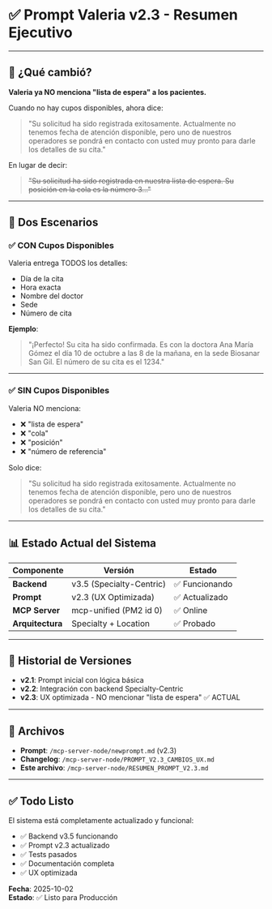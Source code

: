 # ✅ Prompt Valeria v2.3 - Resumen Ejecutivo

---

## 📌 ¿Qué cambió?

**Valeria ya NO menciona "lista de espera" a los pacientes.**

Cuando no hay cupos disponibles, ahora dice:

> "Su solicitud ha sido registrada exitosamente. Actualmente no tenemos fecha de atención disponible, pero uno de nuestros operadores se pondrá en contacto con usted muy pronto para darle los detalles de su cita."

En lugar de decir:

> ~~"Su solicitud ha sido registrada en nuestra lista de espera. Su posición en la cola es la número 3..."~~

---

## 🎯 Dos Escenarios

### ✅ **CON Cupos Disponibles**
Valeria entrega TODOS los detalles:
- Día de la cita
- Hora exacta
- Nombre del doctor
- Sede
- Número de cita

**Ejemplo**:
> "¡Perfecto! Su cita ha sido confirmada. Es con la doctora Ana María Gómez el día 10 de octubre a las 8 de la mañana, en la sede Biosanar San Gil. El número de su cita es el 1234."

---

### ✅ **SIN Cupos Disponibles**
Valeria NO menciona:
- ❌ "lista de espera"
- ❌ "cola"
- ❌ "posición"
- ❌ "número de referencia"

Solo dice:
> "Su solicitud ha sido registrada exitosamente. Actualmente no tenemos fecha de atención disponible, pero uno de nuestros operadores se pondrá en contacto con usted muy pronto para darle los detalles de su cita."

---

## 📊 Estado Actual del Sistema

| Componente | Versión | Estado |
|-----------|---------|--------|
| **Backend** | v3.5 (Specialty-Centric) | ✅ Funcionando |
| **Prompt** | v2.3 (UX Optimizada) | ✅ Actualizado |
| **MCP Server** | mcp-unified (PM2 id 0) | ✅ Online |
| **Arquitectura** | Specialty + Location | ✅ Probado |

---

## 🔄 Historial de Versiones

- **v2.1**: Prompt inicial con lógica básica
- **v2.2**: Integración con backend Specialty-Centric
- **v2.3**: UX optimizada - NO mencionar "lista de espera" ✅ ACTUAL

---

## 📁 Archivos

- **Prompt**: `/mcp-server-node/newprompt.md` (v2.3)
- **Changelog**: `/mcp-server-node/PROMPT_V2.3_CAMBIOS_UX.md`
- **Este archivo**: `/mcp-server-node/RESUMEN_PROMPT_V2.3.md`

---

## ✅ Todo Listo

El sistema está completamente actualizado y funcional:
- ✅ Backend v3.5 funcionando
- ✅ Prompt v2.3 actualizado
- ✅ Tests pasados
- ✅ Documentación completa
- ✅ UX optimizada

**Fecha**: 2025-10-02  
**Estado**: ✅ Listo para Producción
